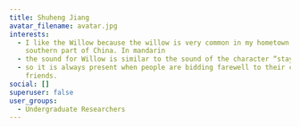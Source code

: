 ```yaml
---
title: Shuheng Jiang
avatar_filename: avatar.jpg
interests:
  - I like the Willow because the willow is very common in my hometown in the
    southern part of China. In mandarin
  - the sound for Willow is similar to the sound of the character “stay”
  - so it is always present when people are bidding farewell to their close
    friends.
social: []
superuser: false
user_groups:
  - Undergraduate Researchers
---
```

